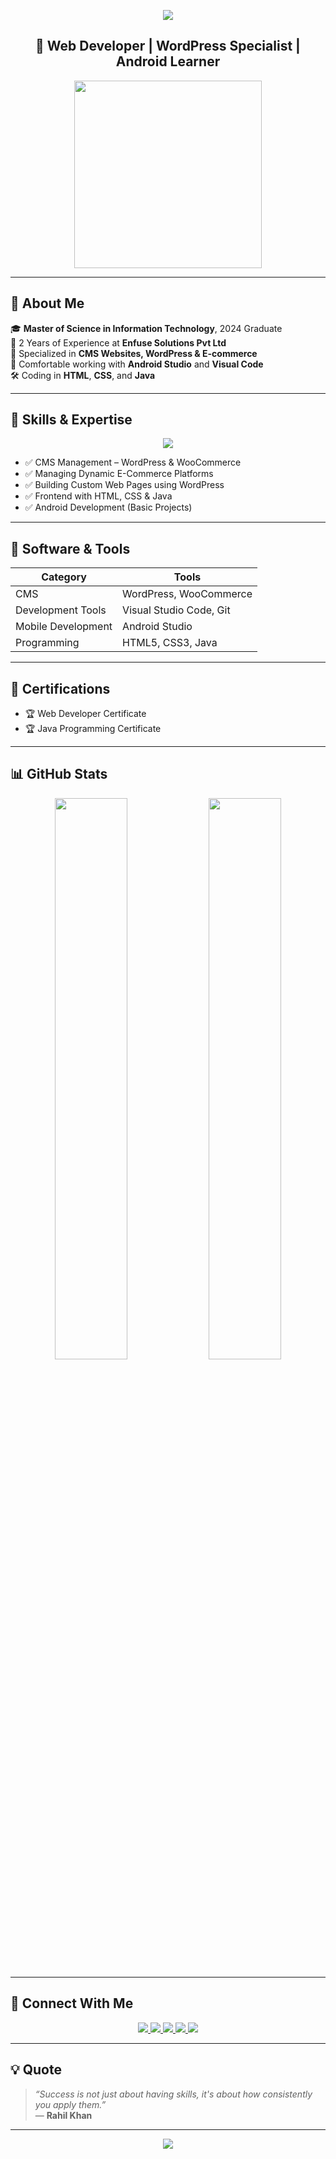 <!-- GitHub Profile README: Rahil Khan -->

<!-- Header Banner -->
<p align="center">
  <img src="https://capsule-render.vercel.app/api?type=waving&color=0abde3&height=200&section=header&text=Rahil%20Khan%20👨‍💻&fontSize=40&fontColor=ffffff" />
</p>

<h2 align="center">🚀 Web Developer | WordPress Specialist | Android Learner</h2>

<p align="center">
  <img src="https://media.giphy.com/media/qgQUggAC3Pfv687qPC/giphy.gif" width="300" />
</p>

---

## 📌 About Me

🎓 **Master of Science in Information Technology**, 2024 Graduate  
💼 2 Years of Experience at **Enfuse Solutions Pvt Ltd**  
🧩 Specialized in **CMS Websites, WordPress & E-commerce**  
📱 Comfortable working with **Android Studio** and **Visual Code**  
🛠️ Coding in **HTML**, **CSS**, and **Java**

---

## 🧠 Skills & Expertise

<p align="center">
  <img src="https://skillicons.dev/icons?i=html,css,java,wordpress,androidstudio,vscode,git" />
</p>

- ✅ CMS Management – WordPress & WooCommerce  
- ✅ Managing Dynamic E-Commerce Platforms  
- ✅ Building Custom Web Pages using WordPress  
- ✅ Frontend with HTML, CSS & Java  
- ✅ Android Development (Basic Projects)

---

## 🧰 Software & Tools

| Category           | Tools                             |
|--------------------|-----------------------------------|
| CMS                | WordPress, WooCommerce            |
| Development Tools  | Visual Studio Code, Git           |
| Mobile Development | Android Studio                    |
| Programming        | HTML5, CSS3, Java                 |

---

## 📜 Certifications

- 🏆 Web Developer Certificate  
- 🏆 Java Programming Certificate

---

## 📊 GitHub Stats

<p align="center">
  <img src="https://github-readme-stats.vercel.app/api?username=Rahildata9400&show_icons=true&theme=midnight-purple" width="48%" />
  <img src="https://github-readme-streak-stats.herokuapp.com/?user=Rahildata9400&theme=midnight-purple" width="48%" />
</p>

---

## 🔗 Connect With Me

<p align="center">
  <a href="mailto:Rahilkhan76663@gmail.com" target="_blank">
    <img src="https://img.shields.io/badge/Gmail-D14836?style=for-the-badge&logo=gmail&logoColor=white" />
  </a>
  <a href="https://www.linkedin.com/in/rahil-khan-9421a4211/" target="_blank">
    <img src="https://img.shields.io/badge/LinkedIn-0077B5?style=for-the-badge&logo=linkedin&logoColor=white" />
  </a>
  <a href="https://www.hackerrank.com/dashboard" target="_blank">
    <img src="https://img.shields.io/badge/HackerRank-2EC866?style=for-the-badge&logo=hackerrank&logoColor=white" />
  </a>
  <a href="https://www.naukri.com/" target="_blank">
    <img src="https://img.shields.io/badge/Naukri-0054A6?style=for-the-badge&logo=naukri&logoColor=white" />
  </a>
  <a href="https://github.com/Rahildata9400" target="_blank">
    <img src="https://img.shields.io/badge/GitHub-181717?style=for-the-badge&logo=github&logoColor=white" />
  </a>
</p>

---

## 💡 Quote

> _“Success is not just about having skills, it's about how consistently you apply them.”_  
> — **Rahil Khan**

---

<!-- Footer Banner -->
<p align="center">
  <img src="https://capsule-render.vercel.app/api?type=waving&color=0abde3&height=150&section=footer" />
</p>
